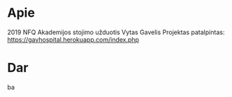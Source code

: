 Apie
==========

  2019 NFQ Akademijos stojimo užduotis
  Vytas Gavelis
  Projektas patalpintas: https://gavhospital.herokuapp.com/index.php
  
Dar
==========
ba
